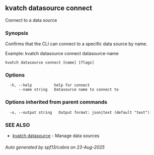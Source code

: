 ## kvatch datasource connect

Connect to a data source

### Synopsis

Confirms that the CLI can connect to a specific data source by name.

Example:
  kvatch datasource connect datasource-name

```
kvatch datasource connect [name] [flags]
```

### Options

```
  -h, --help          help for connect
      --name string   Datasource name to connect to
```

### Options inherited from parent commands

```
  -o, --output string   Output format: json|text (default "text")
```

### SEE ALSO

* [kvatch datasource](kvatch_datasource.md)	 - Manage data sources

###### Auto generated by spf13/cobra on 23-Aug-2025
